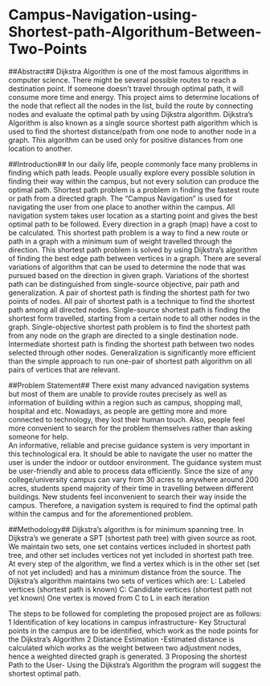 # Campus-Navigation-using-Shortest-path-Algorithum-Between-Two-Points #
##Abstract##
Dijkstra Algorithm is one of the most famous algorithms in computer science. There might be several possible routes to reach a destination point. If someone doesn’t travel through optimal path, it will consume more time and energy. This project aims to determine locations of the node that reflect all the nodes in the list, build the route by connecting nodes and evaluate the optimal path by using Dijkstra algorithm. Dijkstra’s Algorithm is also known as a single source shortest path algorithm which is used to find the shortest distance/path from one node to another node in a graph. This algorithm can be used only for positive distances from one location to another.

##Introduction##
In our daily life, people commonly face many problems in finding which path leads. People usually explore every possible solution in finding their way within the campus, but not every solution can produce the optimal path. Shortest path problem is a problem in finding the fastest route or path from a directed graph. The “Campus Navigation” is used for navigating the user from one place to another within the campus. All navigation system takes user location as a starting point and gives the best optimal path to be followed. Every direction in a graph (map) have a cost to be calculated. This shortest path problem is a way to find a new route or path in a graph with a minimum sum of weight travelled through the direction. This shortest path problem is solved by using Dijkstra’s algorithm of finding the best edge path between vertices in a graph. There are several variations of algorithm that can be used to determine the node that was pursued based on the direction in given graph.
 Variations of the shortest path can be distinguished from single-source objective, pair path and generalization. A pair of shortest path is finding the shortest path for two points of nodes. All pair of shortest path is a technique to find the shortest path among all directed nodes. Single-source shortest path is finding the shortest form travelled, starting from a certain node to all other nodes in the graph. 
Single-objective shortest path problem is to find the shortest path from any node on the graph are directed to a single destination node. Intermediate shortest path is finding the shortest path between two nodes selected through other nodes. Generalization is significantly more efficient than the simple approach to run one-pair of shortest path algorithm on all pairs of vertices that are relevant.

##Problem Statement##
There exist many advanced navigation systems but most of them are unable to provide routes precisely as well as information of building within a region such as campus, shopping mall, hospital and etc.
Nowadays, as people are getting more and more connected to technology, they lost their human touch. Also, people feel more convenient to search for the problem themselves rather than asking someone for help.  
An informative, reliable and precise guidance system is very important in this technological era. It should be able to navigate the user no matter the user is under the indoor or outdoor environment. The guidance system must be user-friendly and able to process data efficiently.
Since the size of any college/university campus can vary from 30 acres to anywhere around 200 acres, students spend majority of their time in travelling between different buildings. New students feel inconvenient to search their way inside the campus.
Therefore, a navigation system is required to find the optimal path within the campus and for the aforementioned problem.

##Methodology##
Dijkstra’s algorithm is for minimum spanning tree. In Dijkstra’s we generate a SPT (shortest path tree) with given source as root. We maintain two sets, one set contains vertices included in shortest path tree, and other set includes vertices not yet included in shortest path tree. At every step of the algorithm, we find a vertex which is in the other set (set of not yet included) and has a minimum distance from the source.
The Dijkstra’s algorithm maintains two sets of vertices which are:
L: Labeled vertices (shortest path is known)
C: Candidate vertices (shortest path not yet known)
One vertex is moved from C to L in each iteration

The steps to be followed for completing the proposed project are as follows:
    1 Identification of key locations in campus infrastructure- Key Structural points in the campus are to be identified, which work as the node points for the Dijkstra’s Algorithm
    2 Distance Estimation -Estimated distance is calculated which works as the weight between two adjustment nodes, hence a weighted directed graph is generated.
    3 Proposing the shortest Path to the User- Using the Dijkstra’s Algorithm the program will suggest the shortest optimal path.
